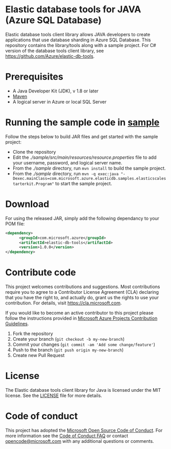 # Elastic database tools for JAVA (Azure SQL Database)
Elastic database tools client library allows JAVA developers to create applications that use database sharding in Azure SQL Database. This repository contains the library/tools along with a sample project. For C# version of the database tools client library, see https://github.com/Azure/elastic-db-tools.

# Prerequisites
* A Java Developer Kit (JDK), v 1.8 or later
* [Maven](http://maven.apache.org/download.cgi)
* A logical server in Azure or local SQL Server

# Running the sample code in [sample](https://github.com/Microsoft/elastic-db-tools-for-java/tree/develop/samples)
Follow the steps below to build JAR files and get started with the sample project: 
* Clone the repository 
* Edit the _./sample/src/main/resources/resource.properties_ file to add your username, password, and logical server name.
* From the _./sample_ directory, run `mvn install` to build the sample project.
* From the _./sample_ directory, run `mvn -q exec:java "-Dexec.mainClass=com.microsoft.azure.elasticdb.samples.elasticscalestarterkit.Program"` to start the sample project. 

# Download
For using the released JAR, simply add the following dependancy to your POM file:
```xml
<dependency>
      <groupId>com.microsoft.azure</groupId>
      <artifactId>elastic-db-tools</artifactId>
      <version>1.0.0</version>
</dependency>
```

# Contribute code
This project welcomes contributions and suggestions. Most contributions require you to agree to a
Contributor License Agreement (CLA) declaring that you have the right to, and actually do, grant us
the rights to use your contribution. For details, visit https://cla.microsoft.com.

If you would like to become an active contributor to this project please follow the instructions provided in [Microsoft Azure Projects Contribution Guidelines](http://azure.github.io/guidelines.html).

1. Fork the repository
2. Create your branch (`git checkout -b my-new-branch`)
3. Commit your changes (`git commit -am 'Add some change/feature'`)
4. Push to the branch (`git push origin my-new-branch`)
5. Create new Pull Request

# License
The Elastic database tools client library for Java is licensed under the MIT license. See the [LICENSE](https://github.com/Microsoft/mssql-jdbc/blob/master/LICENSE) file for more details.

# Code of conduct
This project has adopted the [Microsoft Open Source Code of Conduct](https://opensource.microsoft.com/codeofconduct/). For more information see the [Code of Conduct FAQ](https://opensource.microsoft.com/codeofconduct/faq/) or contact [opencode@microsoft.com](mailto:opencode@microsoft.com) with any additional questions or comments.
